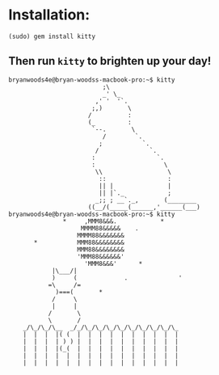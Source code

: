 Installation:
=============
    (sudo) gem install kitty

Then run `kitty` to brighten up your day!
--------------------------------------------------------

    bryanwoods4e@bryan-woodss-macbook-pro:~$ kitty
                              ;\
                              _' \_
                            ,' '  '`.
                           ;,)       \
                          /          :
                          (_         :
                           `--.       \
                              /        `.
                             ;           `.
                            /              `.
                           :                 `.
                           :                   \
                            \\                  \
                             ::                 :
                             || |               |
                             || |`._            ;
                            _;; ; __`._,       (________
                          ((__/(_____(______,'______(___)
    bryanwoods4e@bryan-woodss-macbook-pro:~$ kitty
                   *     ,MMM8&&&.            *
                        MMMM88&&&&&    .
                       MMMM88&&&&&&&
           *           MMM88&&&&&&&&
                       MMM88&&&&&&&&
                       'MMM88&&&&&&'
                         'MMM8&&&'      *
                |\___/|
                )     (             .              '
               =\     /=
                 )===(       *
                /     \
                |     |
               /       \
               \       /
        _/\_/\_/\__  _/_/\_/\_/\_/\_/\_/\_/\_/\_/\_
        |  |  |  |( (  |  |  |  |  |  |  |  |  |  |
        |  |  |  | ) ) |  |  |  |  |  |  |  |  |  |
        |  |  |  |(_(  |  |  |  |  |  |  |  |  |  |
        |  |  |  |  |  |  |  |  |  |  |  |  |  |  |
        |  |  |  |  |  |  |  |  |  |  |  |  |  |  |
